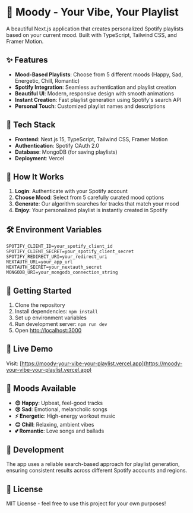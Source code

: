 # 🎵 Moody - Your Vibe, Your Playlist

A beautiful Next.js application that creates personalized Spotify playlists based on your current mood. Built with TypeScript, Tailwind CSS, and Framer Motion.

## ✨ Features

- **Mood-Based Playlists**: Choose from 5 different moods (Happy, Sad, Energetic, Chill, Romantic)
- **Spotify Integration**: Seamless authentication and playlist creation
- **Beautiful UI**: Modern, responsive design with smooth animations
- **Instant Creation**: Fast playlist generation using Spotify's search API
- **Personal Touch**: Customized playlist names and descriptions

## 🚀 Tech Stack

- **Frontend**: Next.js 15, TypeScript, Tailwind CSS, Framer Motion
- **Authentication**: Spotify OAuth 2.0
- **Database**: MongoDB (for saving playlists)
- **Deployment**: Vercel

## 🎯 How It Works

1. **Login**: Authenticate with your Spotify account
2. **Choose Mood**: Select from 5 carefully curated mood options
3. **Generate**: Our algorithm searches for tracks that match your mood
4. **Enjoy**: Your personalized playlist is instantly created in Spotify

## 🛠️ Environment Variables

```env
SPOTIFY_CLIENT_ID=your_spotify_client_id
SPOTIFY_CLIENT_SECRET=your_spotify_client_secret
SPOTIFY_REDIRECT_URI=your_redirect_uri
NEXTAUTH_URL=your_app_url
NEXTAUTH_SECRET=your_nextauth_secret
MONGODB_URI=your_mongodb_connection_string
```

## 🚀 Getting Started

1. Clone the repository
2. Install dependencies: `npm install`
3. Set up environment variables
4. Run development server: `npm run dev`
5. Open [http://localhost:3000](http://localhost:3000)

## 📱 Live Demo

Visit: [https://moody-your-vibe-your-playlist.vercel.app](https://moody-your-vibe-your-playlist.vercel.app)

## 🎨 Moods Available

- **😊 Happy**: Upbeat, feel-good tracks
- **😢 Sad**: Emotional, melancholic songs
- **⚡ Energetic**: High-energy workout music
- **😌 Chill**: Relaxing, ambient vibes
- **💕 Romantic**: Love songs and ballads

## 🔧 Development

The app uses a reliable search-based approach for playlist generation, ensuring consistent results across different Spotify accounts and regions.

## 📄 License

MIT License - feel free to use this project for your own purposes!
